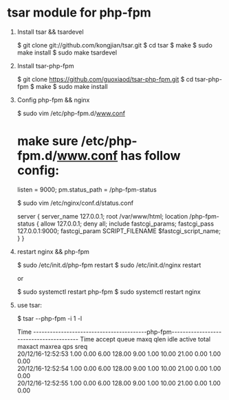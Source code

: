 tsar module for php-fpm
=======================

1. Install tsar && tsardevel

    $ git clone git://github.com/kongjian/tsar.git
    $ cd tsar
    $ make
    $ sudo make install
    $ sudo make tsardevel

1. Install tsar-php-fpm

    $ git clone https://github.com/guoxiaod/tsar-php-fpm.git
    $ cd tsar-php-fpm 
    $ make
    $ sudo make install

1. Config php-fpm && nginx

    $ sudo vim /etc/php-fpm.d/www.conf

    # make sure /etc/php-fpm.d/www.conf has follow config:
    listen = 9000;
    pm.status_path = /php-fpm-status

    $ sudo vim /etc/nginx/conf.d/status.conf
    
    server {
        server_name 127.0.0.1;
        root /var/www/html;
        location /php-fpm-status {
            allow 127.0.0.1;
            deny all;
            include        fastcgi_params;
            fastcgi_pass   127.0.0.1:9000;
            fastcgi_param  SCRIPT_FILENAME  $fastcgi_script_name;
        }
    }

1. restart nginx && php-fpm

    $ sudo /etc/init.d/php-fpm restart
    $ sudo /etc/init.d/nginx restart 
    
    or 
    
    $ sudo systemctl restart php-fpm
    $ sudo systemctl restart nginx
    
1. use tsar:
  
    $ tsar --php-fpm -i 1 -l
    
    Time              -----------------------------------------php-fpm---------------------------------------- 
    Time              accept   queue    maxq    qlen    idle  active   total  maxact  maxrea     qps    sreq   
    20/12/16-12:52:53   1.00    0.00    6.00  128.00    9.00    1.00   10.00   21.00    0.00    1.00    0.00   
    20/12/16-12:52:54   1.00    0.00    6.00  128.00    9.00    1.00   10.00   21.00    0.00    1.00    0.00   
    20/12/16-12:52:55   1.00    0.00    6.00  128.00    9.00    1.00   10.00   21.00    0.00    1.00    0.00   

